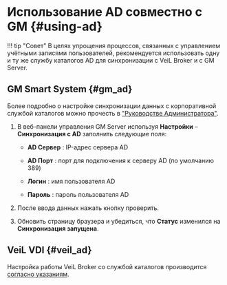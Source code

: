 # Использование AD совместно с GM {#using-ad}

!!! tip "Совет"
    В целях упрощения процессов, связанных с управлением учётными записями пользователей, рекомендуется использовать одну и ту же службу каталогов AD для синхронизации с VeiL Broker и с GM Server.

## GM Smart System {#gm_ad}

Более подробно о настройке синхронизации данных с корпоративной службой каталогов можно прочесть в ["Руководстве Администратора"](https://lk.getmobit.ru/cabinet-user/download-doc/49).

1. В веб-панели управления GM Server используя **Настройки** – **Синхронизация с AD** заполнить следующие поля:

    - **AD Сервер** : IP-адрес сервера AD

    - **AD Порт** : порт для подключения к серверу AD (по умолчанию 389)

    - **Логин** : имя пользователя AD

    - **Пароль** : пароль пользователя AD

1. После ввода данных нажать кнопку проверить.

1. Обновить страницу браузера и убедиться, что **Статус** изменился на **Синхронизация запущена**.

## VeiL VDI {#veil_ad}

Настройка работы VeiL Broker со службой каталогов производится [согласно указаниям](../../../broker/operator_guide/ad/).
